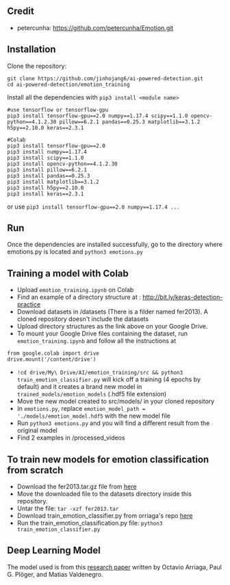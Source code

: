 ## Credit

- petercunha: https://github.com/petercunha/Emotion.git


## Installation

Clone the repository:
```
git clone https://github.com/jinhojang6/ai-powered-detection.git
cd ai-powered-detection/emotion_training
```

Install all the dependencies with `pip3 install <module name>`

```
#use tensorflow or tensorflow-gpu
pip3 install tensorflow-gpu==2.0 numpy==1.17.4 scipy==1.1.0 opencv-python==4.1.2.30 pillow==6.2.1 pandas==0.25.3 matplotlib==3.1.2 h5py==2.10.0 keras==2.3.1

#Colab
pip3 install tensorflow-gpu==2.0
pip3 install numpy==1.17.4
pip3 install scipy==1.1.0
pip3 install opencv-python==4.1.2.30
pip3 install pillow==6.2.1
pip3 install pandas==0.25.3
pip3 install matplotlib==3.1.2
pip3 install h5py==2.10.0
pip3 install keras==2.3.1
```

or use `pip3 install tensorflow-gpu==2.0 numpy==1.17.4 ...`


## Run

Once the dependencies are installed successfully, go to the directory where emotions.py is located and
`python3 emotions.py`


## Training a model with Colab

- Upload `emotion_training.ipynb` on Colab
- Find an example of a directory structure at : http://bit.ly/keras-detection-practice
- Download datasets in /datasets (There is a filder named fer2013). A cloned repository doesn't include the datasets
- Upload directory structures as the link above on your Google Drive.
- To mount your Google Drive files containing the dataset, run `emotion_training.ipynb` and follow all the instructions at
```
from google.colab import drive
drive.mount('/content/drive')
```
- `!cd drive/My\ Drive/AI/emotion_training/src && python3 train_emotion_classifier.py` will kick off a training (4 epochs by default) and it creates a brand new model in `trained_models/emotion_models` (.hdf5 file extension)
- Move the new model created to src/models/ in your cloned repository
- In `emotions.py`, replace `emotion_model_path = './models/emotion_model.hdf5` with the new model file
- Run `python3 emotions.py` and you will find a different result from the original model
- Find 2 examples in /processed_videos


## To train new models for emotion classification from scratch

- Download the fer2013.tar.gz file from [here](https://www.kaggle.com/c/challenges-in-representation-learning-facial-expression-recognition-challenge/data)
- Move the downloaded file to the datasets directory inside this repository.
- Untar the file:
`tar -xzf fer2013.tar`
- Download train_emotion_classifier.py from orriaga's repo [here](https://github.com/oarriaga/face_classification/blob/master/src/train_emotion_classifier.py)
- Run the train_emotion_classification.py file:
`python3 train_emotion_classifier.py`


## Deep Learning Model

The model used is from this [research paper](https://github.com/oarriaga/face_classification/blob/master/report.pdf) written by Octavio Arriaga, Paul G. Plöger, and Matias Valdenegro.
